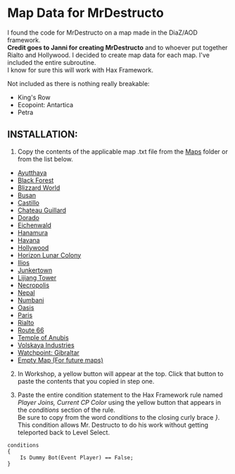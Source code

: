 # Map Data for MrDestructo
I found the code for MrDestructo on a map made in the DiaZ/AOD framework.   
**Credit goes to Janni for creating MrDestructo** and to whoever put together Rialto and Hollywood.
I decided to create map data for each map. I've included the entire subroutine.  
I know for sure this will work with Hax Framework.  

Not included as there is nothing really breakable:  
- King's Row
- Ecopoint: Antartica
- Petra

## INSTALLATION:
1. Copy the contents of the applicable map .txt file from the [Maps](/Maps/) folder or from the list below.
- [Ayutthaya](/Maps/Ayutthaya.ow)
- [Black Forest](/Maps/BlackForest.ow)
- [Blizzard World](/Maps/BlizzardWorld.ow)
- [Busan](/Maps/Busan.ow)
- [Castillo](/Maps/Castillo.ow)
- [Chateau Guillard](/Maps/ChateauGuillard.ow)
- [Dorado](/Maps/Dorado.ow)
- [Eichenwald](/Maps/Eichenwald.ow)
- [Hanamura](/Maps/Hanamura.ow)
- [Havana](/Maps/Havana.ow)
- [Hollywood](/Maps/Hollywood.ow)
- [Horizon Lunar Colony](/Maps/HorizonLunarColony.ow)
- [Ilios](/Maps/Ilios.ow)
- [Junkertown](/Maps/Junkertown.ow)
- [Lijiang Tower](/Maps/LijiangTower.ow)
- [Necropolis](/Maps/Necropolis.ow)
- [Nepal](/Maps/Nepal.ow)
- [Numbani](/Maps/Numbani.ow)
- [Oasis](/Maps/Oasis.ow)
- [Paris](/Maps/Paris.ow)
- [Rialto](/Maps/Rialto.ow)
- [Route 66](/Maps/Route66.ow)
- [Temple of Anubis](/Maps/TempleOfAnubis.ow)
- [Volskaya Industries](/Maps/VolskayaIndustries.ow)
- [Watchpoint: Gibraltar](/Maps/WatchpointGibraltar.ow)
- [Empty Map (For future maps)](/Maps/EmptyMap.ow)

2. In Workshop, a yellow button will appear at the top. Click that button to paste the contents that you copied in step one.  

3. Paste the entire condition statement to the Hax Framework rule named *Player Joins, Current CP Color* using the yellow button that appears in the *conditions* section of the rule.  
Be sure to copy from the word *conditions* to the closing curly brace *}*.  
This condition allows Mr. Destructo to do his work without getting teleported back to Level Select.
```
conditions
{
    Is Dummy Bot(Event Player) == False;
}
```

